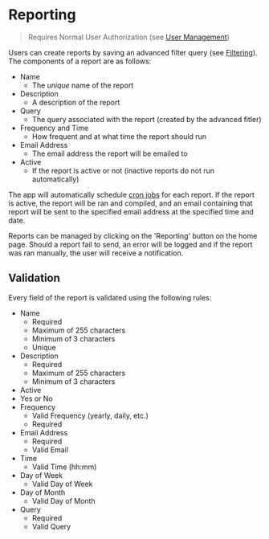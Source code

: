 # Reporting
> Requires Normal User Authorization (see [User Management](user%20management.md))

Users can create reports by saving an advanced filter query (see [Filtering](filtering.md)). The components of a report are as follows:

* Name
  * The *unique* name of the report
* Description
  * A description of the report
* Query
  * The query associated with the report (created by the advanced fitler)
* Frequency and Time
  * How frequent and at what time the report should run
* Email Address
  * The email address the report will be emailed to
* Active
  * If the report is active or not (inactive reports do not run automatically)

The app will automatically schedule [cron jobs](cron%20jobs.md) for each report. If the report is active, the report will be ran and compiled, and an email containing that report will be sent to the specified email address at the specified time and date.

Reports can be managed by clicking on the 'Reporting' button on the home page. Should a report fail to send, an error will be logged and if the report was ran manually, the user will receive a notification.

## Validation

Every field of the report is validated using the following rules:

* Name
  * Required
  * Maximum of 255 characters
  * Minimum of 3 characters
  * Unique
* Description
  * Required
  * Maximum of 255 characters
  * Minimum of 3 characters
* Active
 * Yes or No
* Frequency
  * Valid Frequency (yearly, daily, etc.)
  * Required
* Email Address
  * Required
  * Valid Email
* Time
  * Valid Time (hh:mm)
* Day of Week
  * Valid Day of Week
* Day of Month
  * Valid Day of Month
* Query
  * Required
  * Valid Query
